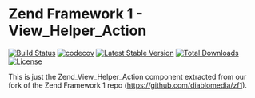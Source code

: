 Zend Framework 1 - View_Helper_Action
============================
[![Build Status](https://travis-ci.com/diablomedia/zf1-view-helper-action.svg?branch=master)](https://travis-ci.com/diablomedia/zf1-view-helper-action)
[![codecov](https://codecov.io/gh/diablomedia/zf1-view-helper-action/branch/master/graph/badge.svg)](https://codecov.io/gh/diablomedia/zf1-view-helper-action)
[![Latest Stable Version](https://poser.pugx.org/diablomedia/zendframework1-view-helper-action/v/stable)](https://packagist.org/packages/diablomedia/zendframework1-view-helper-action)
[![Total Downloads](https://poser.pugx.org/diablomedia/zendframework1-view-helper-action/downloads)](https://packagist.org/packages/diablomedia/zendframework1-view-helper-action)
[![License](https://poser.pugx.org/diablomedia/zendframework1-view-helper-action/license)](https://packagist.org/packages/diablomedia/zendframework1-view-helper-action)

This is just the Zend_View_Helper_Action component extracted from our fork of the Zend Framework 1 repo (https://github.com/diablomedia/zf1).

